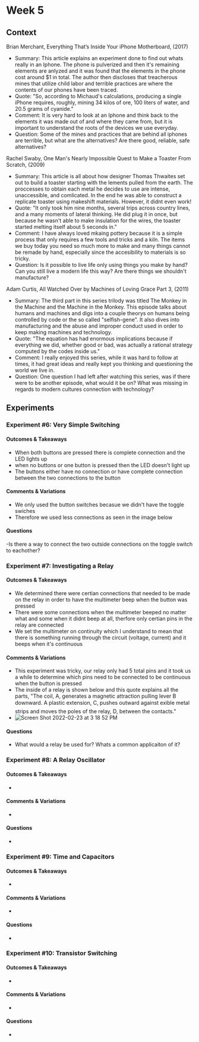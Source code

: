 
# Week 5




## Context

Brian Merchant, Everything That’s Inside Your iPhone Motherboard, (2017) 
- Summary: This article explains an experiment done to find out whats really in an Iphone. The phone is pulverized and then it's remaining elements are anlyzed and it was found that the elements in the phone cost around $1 in total. The author then discloses that treacherous mines that utilize child labor and terrible practices are where the contents of our phones have been traced.
- Quote: "So, according to Michaud's calculations, producing a single iPhone requires, roughly, mining 34 kilos of ore, 100 liters of water, and 20.5 grams of cyanide."
- Comment: It is very hard to look at an Iphone and think back to the elements it was made out of and where they came from, but it is important to understand the roots of the devices we use everyday.
- Question: Some of the mines and practices that are behind all iphones are terrible, but what are the alternatives? Are there good, reliable, safe alternatives?

Rachel Swaby, One Man's Nearly Impossible Quest to Make a Toaster From Scratch, (2009)
- Summary: This article is all about how designer Thomas Thwaites set out to build a toaster starting with the lements pulled from the earth. The proccesses to obtain each metal he decides to use are intense, unaccessible, and comlicated. In the end he was able to construct a replicate toaster using makeshift materials. However, it didnt even work!
- Quote: "It only took him nine months, several trips across country lines, and a many moments of lateral thinking.
He did plug it in once, but because he wasn't able to make insulation for the wires, the toaster started melting itself about 5 seconds in."
- Comment: I have always loved mkaing pottery because it is a simple process that only requires a few tools and tricks and a kiln. The items we buy today you need so much more to make and many things cannot be remade by hand, especially since the accesibility to materials is so tricky.
- Question: Is it possible to live life only using things you make by hand? Can you still live a modern life this way? Are there things we shouldn't manufacture?

Adam Curtis, All Watched Over by Machines of Loving Grace Part 3, (2011)
- Summary: The third part in this series trilody was titled The Monkey in the Machine and the Machine in the Monkey. This episode talks about humans and machines and digs into a couple theorys on humans being controlled by code or the so called "selfish-gene". It also dives into manufacturing and the abuse and improper conduct used in order to keep making machines and technology.
- Quote: "The equation has had enormous implications because if everything we did, whether good or bad, was actually a rational strategy computed by the codes inside us."
- Comment: I really enjoyed this series, while it was hard to follow at times, it had great ideas and really kept you thinking and questioning the world we live in. 
- Question: One question I had left after watching this series, was if there were to be another episode, what would it be on? What was missing in regards to modern cultures connection with technology?



## Experiments


### Experiment #6: Very Simple Switching

#### Outcomes & Takeaways
- When both buttons are pressed there is complete connection and the LED lights up
- when no buttons or one button is pressed then the LED doesn't light up
- The buttons either have no connection or have complete connection between the two connections to the button

#### Comments & Variations
- We only used the button switches becasue we didn't have the toggle swiches
- Therefore we used less connections as seen in the image below

#### Questions
-Is there a way to connect the two outside connections on the toggle switch to eachother?

### Experiment #7: Investigating a Relay

#### Outcomes & Takeaways
- We determined there were certian connections that needed to be made on the relay in order to have the multimeter beep when the button was pressed
- There were some connections when the multimeter beeped no matter what and some when it didnt beep at all, therfore only certian pins in the relay are connected
- We set the multimeter on continuity which I understand to mean that there is something running through the circuit (voltage, current) and it beeps when it's continuous

#### Comments & Variations
- This experiment was tricky, our relay only had 5 total pins and it took us a while to determine which pins need to be connected to be continuous when the button is pressed
- The inside of a relay is shown below and this quote explains all the parts, "The coil, A, generates a magnetic attraction pulling lever B downward. A plastic extension, C, pushes outward against exible metal strips and moves the poles of the relay, D, between the contacts."
- ![Screen Shot 2022-02-23 at 3 18 52 PM](https://user-images.githubusercontent.com/70282901/155401560-f8e00df5-d47f-4057-a52d-e8feff2e85e2.png)


#### Questions
- What would a relay be used for? Whats a common applicaiton of it?

### Experiment #8: A Relay Oscillator

#### Outcomes & Takeaways
-

#### Comments & Variations
-

#### Questions
-

### Experiment #9: Time and Capacitors

#### Outcomes & Takeaways
-

#### Comments & Variations
-

#### Questions
-

### Experiment #10: Transistor Switching

#### Outcomes & Takeaways
-

#### Comments & Variations
-

#### Questions
-
